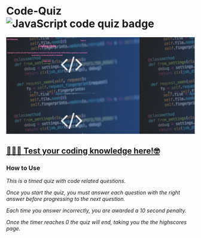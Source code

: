# Code-Quiz <img alt="JavaScript code quiz badge" src="https://img.shields.io/badge/JS-CodeQuiz-ff69b4" >

![Code Quiz](images/code-quiz.png)

## [👩🏾‍💻 Test your coding knowledge here!🤓](https://ffakih5.github.io/Code-Quiz/.)

### How to Use
_This is a timed quiz with code related questions._

_Once you start the quiz, you must answer each question with the right answer before progressing to the next question._

_Each time you answer incorrectly, you are awarded a 10 second penalty._

_Once the timer reaches 0 the quiz will end, taking you the the highscores page._




